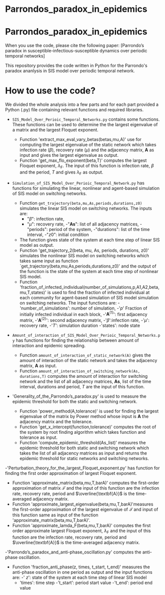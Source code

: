 # Parrondos_paradox_in_epidemics
# Parrondos_paradox_in_epidemics

When you use the code, please cite the following  paper:
[Parrondo’s paradox in susceptible-infectious-susceptible dynamics over periodic temporal networks]


This repository provides the code written in Python for the Parrondo's paradox ananlysis in SIS model over periodic temporal network.


# How to use the code?
We divided the whole analysis into a few parts and for each part provided a Python (.py) file containing relevant functions and required libraries. 

- `SIS_Model_Over_Perioic_Temporal_Networks.py` contains  some functions. These functions can be used to determine the the largest eigenvalue of a matrix and the largest Floquet exponent. 

    - Function 'extract_max_eval_vary_betas(betas,mu,A)'  use for computing the largest eigenvalue of the static network which takes infection rate ($\beta$), recovery rate ($\mu$) and the adjacency matrix, $\textbf{A}$ as input and gives the largest eigenvalue as output. 
    - Function 'get_max_flo_exponent(beta,T)'  computes  the largest Floquet exponent, $\lambda_{\text{F}}$. The input of this function is infection rate, $\beta$ and the period, $T$ and gives $\lambda_{\text{F}}$ as output. 
    
    
- `Simulation_of_SIS_Model_Over_Perioic_Temporal_Network.py` has functions  for simulating the linear, nonlinear and agent-based simulation of SIS model on switching networks. 
    - Function `get_trajectory(beta,mu,As,periods,durations,z0)` simulates the linear SIS model on switching networks. The inputs are:
        - "$\beta$": infection rate,
        - "$\mu$": recovery rate,
        -"$\textbf{As}$": list of all adjacency matrices,
        -"periods": period of the system,
        -"durations": list of the time interval,
        -"$z0$": initial condition 
    - The function gives state of the system at each time step of linear SIS model as output. 
    - Function 'get_trajectory_2(beta, mu, As, periods, durations, z0)' simulates the nonlinear SIS model on switching networks which takes same input as function `get_trajectory(beta,mu,As,periods,durations,z0)' and the output of the function is the state of the system at each time step of nonlinear SIS model.
    - Function  'fraction_of_infected_individual(number_of_simulations,p,A1,A2,beta, mu,T,states)' is used to find the fraction of infected individual at each community for agent-based simulation of SIS model simulation on switching networks. The input functions are:
              -'number_of_simulations': number of simulation, 
              -'$p$' Fraction of initially infected individual in each block,
              -'$\textbf{A}^{(1)}$': first adjacency  matrix, 
              -'$\textbf{A}^{(2)}$': second adjacency  matrix,
              -'$\beta$':infection rate,
              -'$\mu$': recovery rate,
              -'$T$': simulation duration
              -'states':  node state   
  
- `Amount_of_interaction_of_SIS_Model_Over_Perioic_Temporal_Networks.py` has functions for finding the relationship between amount of interaction and epidemic spreading. 
    - Function `amount_of_interaction_of_static_network(A)` gives the amount of interaction of the static network and takes the adjacency matrix, $\textbf{A}$ as input.
    - Function `amount_of_interaction_of_switching_network(As, durations,T)` computes the amount of interaction for  switching  network and the list of all adjacency matrices, $\textbf{As}$, list of the time interval, durations and period, $T$ are the input of this function. 
    
- 'Generality_of_the_Parrondo’s_paradox.py' is used to measure the epidemic threshold for both the static and switching network. 
    - Function 'power_method(A,tolerance)' is used for finding the largest eigenvalue of the matrix by Power method whose input is $\textbf{A}$ the adjacency matrix and the tolerance.
    - Function 'get_x_intercept(function,tolerance)' computes the root of the system by root finding algorithm which takes function and tolerance as input.
    - Function 'compute_epidemic_threshold(As_list)' measures the epidemic threshold for both static and switching network which takes the list of all adjacency matrices as input and returns the epidemic threshold for static networks and switching networks.
    
-'Perturbation_theory_for_the_largest_Floquet_exponent.py'  has function for finding the first order approximation of largest Floquet exponent. 
  - Function 'approximate_matrix(beta,mu,T,barA)' computes the first-order approximation of  matrix $\mathcal{T}$ and the input of this function are the infection rate, recovery rate, period and $\overline{\textbf{A}}$ is the time-averaged adjacency matrix.
  - Function 'approximate_largest_eigenvalue(beta,mu,T,barA)'measures the first-order approximation of the largest eigenvalue of $\mathcal{T}$ and input of this function same as input of the function  'approximate_matrix(beta,mu,T,barA)'.
  - Function 'approximate_lamda_F(beta,mu,T,barA)' computes the first order approximate largest Floquet exponent,  $\lambda_{\text{F}}$ and the input of this function are the infection rate, recovery rate, period and $\overline{\textbf{A}}$ is the time-averaged adjacency matrix.

-'Parrondo’s_paradox_and_anti-phase_oscillation.py'  computes the anti-phase oscillation.
   - Function 'fraction_anti_phase(z, times, t_start, t_end)' measures the anti-phase oscillation in one period as output and  the input functions are:
      -' $z$': state of the system at each time step of linear SIS model
      - 'times': time step
      -'t_start': period start value
      -'t_end': period end value
   
       

               
    
    
    
